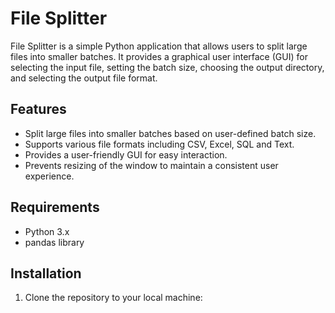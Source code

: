 # File Splitter

File Splitter is a simple Python application that allows users to split large files into smaller batches. It provides a graphical user interface (GUI) for selecting the input file, setting the batch size, choosing the output directory, and selecting the output file format.

## Features

- Split large files into smaller batches based on user-defined batch size.
- Supports various file formats including CSV, Excel, SQL and Text.
- Provides a user-friendly GUI for easy interaction.
- Prevents resizing of the window to maintain a consistent user experience.

## Requirements

- Python 3.x
- pandas library

## Installation

1. Clone the repository to your local machine:

